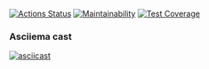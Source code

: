 [![Actions Status](https://github.com/AKKAVA/python-project-50/actions/workflows/hexlet-check.yml/badge.svg)](https://github.com/AKKAVA/python-project-50/actions) [![Maintainability](https://api.codeclimate.com/v1/badges/461ff3e377e4b8704eb4/maintainability)](https://codeclimate.com/github/AKKAVA/python-project-50/maintainability) [![Test Coverage](https://api.codeclimate.com/v1/badges/461ff3e377e4b8704eb4/test_coverage)](https://codeclimate.com/github/AKKAVA/python-project-50/test_coverage)

### Asciiema cast
[![asciicast](https://asciinema.org/a/D0S0rCcX14Y0HNOrInKw5fY8T.svg)](https://asciinema.org/a/D0S0rCcX14Y0HNOrInKw5fY8T)